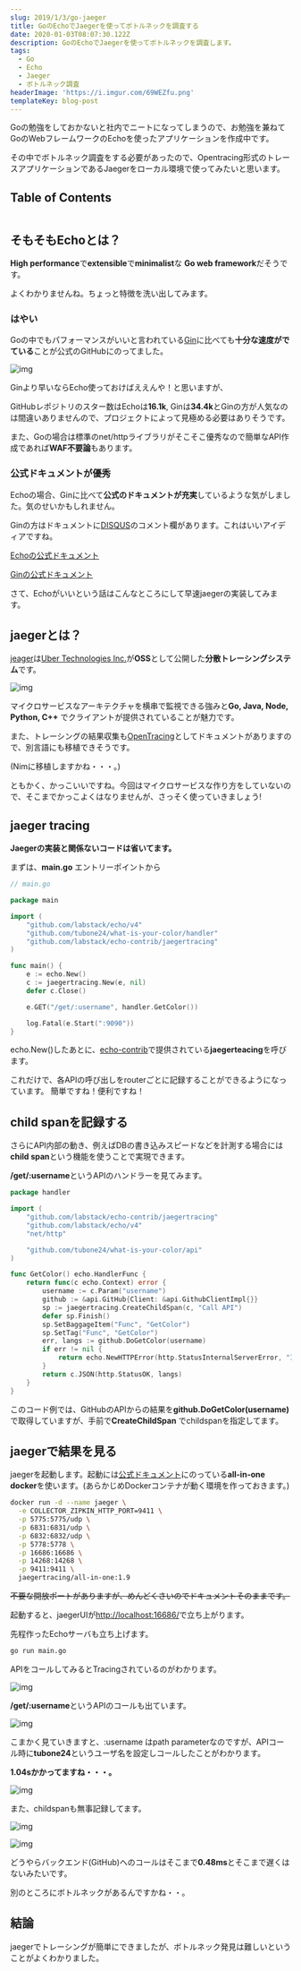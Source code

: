 ```yaml
---
slug: 2019/1/3/go-jaeger
title: GoのEchoでJaegerを使ってボトルネックを調査する
date: 2020-01-03T08:07:30.122Z
description: GoのEchoでJaegerを使ってボトルネックを調査します。
tags:
  - Go
  - Echo
  - Jaeger
  - ボトルネック調査
headerImage: 'https://i.imgur.com/69WEZfu.png'
templateKey: blog-post
---
```

Goの勉強をしておかないと社内でニートになってしまうので、お勉強を兼ねてGoのWebフレームワークのEchoを使ったアプリケーションを作成中です。

その中でボトルネック調査をする必要があったので、Opentracing形式のトレースアプリケーションであるJaegerをローカル環境で使ってみたいと思います。

## Table of Contents

```toc

```

## そもそもEchoとは？

**High performance**で**extensible**で**minimalist**な **Go web framework**だそうです。

よくわかりませんね。ちょっと特徴を洗い出してみます。

### はやい

Goの中でもパフォーマンスがいいと言われている[Gin](https://gin-gonic.com/)に比べても**十分な速度がでている**ことが公式のGitHubにのってました。

![img](https://camo.githubusercontent.com/d8800e2ee37115207efc1f3e937a28fb49d90e22/68747470733a2f2f692e696d6775722e636f6d2f49333256644d4a2e706e67)

Ginより早いならEcho使っておけばええんや！と思いますが、

GitHubレポジトリのスター数はEchoは**16.1k**, Ginは**34.4k**とGinの方が人気なのは間違いありませんので、プロジェクトによって見極める必要はありそうです。

また、Goの場合は標準のnet/httpライブラリがそこそこ優秀なので簡単なAPI作成であれば**WAF不要論**もあります。

### 公式ドキュメントが優秀

Echoの場合、Ginに比べて**公式のドキュメントが充実**しているような気がしました。気のせいかもしれません。

Ginの方はドキュメントに[DISQUS](https://disqus.com/)のコメント欄があります。これはいいアイディアですね。

[Echoの公式ドキュメント](https://echo.labstack.com/guide)

[Ginの公式ドキュメント](https://gin-gonic.com/docs/)

さて、Echoがいいという話はこんなところにして早速jaegerの実装してみます。

## jaegerとは？

[jeager](https://www.jaegertracing.io/docs/1.16/)は[Uber Technologies Inc.](https://uber.github.io/#/)が**OSS**として公開した**分散トレーシングシステム**です。

![img](https://i.imgur.com/69WEZfu.png)

マイクロサービスなアーキテクチャを横串で監視できる強みと**Go, Java, Node, Python, C++** でクライアントが提供されていることが魅力です。

また、トレーシングの結果収集も[OpenTracing](https://opentracing.io/)としてドキュメントがありますので、別言語にも移植できそうです。

(Nimに移植しますかね・・・。)

ともかく、かっこいいですね。今回はマイクロサービスな作り方をしていないので、そこまでかっこよくはなりませんが、さっそく使っていきましょう!

## jaeger tracing

**Jaegerの実装と関係ないコードは省いてます。**

まずは、**main.go** エントリーポイントから

```go
// main.go

package main

import (
	"github.com/labstack/echo/v4"
	"github.com/tubone24/what-is-your-color/handler"
	"github.com/labstack/echo-contrib/jaegertracing"
)

func main() {
	e := echo.New()
	c := jaegertracing.New(e, nil)
	defer c.Close()

	e.GET("/get/:username", handler.GetColor())

	log.Fatal(e.Start(":9090"))
}
```

echo.New()したあとに、[echo-contrib](https://github.com/labstack/echo-contrib)で提供されている**jaegerteacing**を呼びます。

これだけで、各APIの呼び出しをrouterごとに記録することができるようになっています。
簡単ですね！便利ですね！

## child spanを記録する

さらにAPI内部の動き、例えばDBの書き込みスピードなどを計測する場合には**child span**という機能を使うことで実現できます。

**/get/:username**というAPIのハンドラーを見てみます。

```go
package handler

import (
	"github.com/labstack/echo-contrib/jaegertracing"
	"github.com/labstack/echo/v4"
	"net/http"

	"github.com/tubone24/what-is-your-color/api"
)

func GetColor() echo.HandlerFunc {
	return func(c echo.Context) error {
		username := c.Param("username")
		github := &api.GitHub{Client: &api.GithubClientImpl{}}
		sp := jaegertracing.CreateChildSpan(c, "Call API")
		defer sp.Finish()
		sp.SetBaggageItem("Func", "GetColor")
		sp.SetTag("Func", "GetColor")
		err, langs := github.DoGetColor(username)
		if err != nil {
			return echo.NewHTTPError(http.StatusInternalServerError, "Internal Error")
		}
		return c.JSON(http.StatusOK, langs)
	}
}
```

このコード例では、GitHubのAPIからの結果を**github.DoGetColor(username)** で取得していますが、手前で**CreateChildSpan** でchildspanを指定してます。

## jaegerで結果を見る

jaegerを起動します。起動には[公式ドキュメント](https://www.jaegertracing.io/docs/1.9/getting-started/#all-in-one)にのっている**all-in-one docker**を使います。(あらかじめDockerコンテナが動く環境を作っておきます。)

```bash
docker run -d --name jaeger \
  -e COLLECTOR_ZIPKIN_HTTP_PORT=9411 \
  -p 5775:5775/udp \
  -p 6831:6831/udp \
  -p 6832:6832/udp \
  -p 5778:5778 \
  -p 16686:16686 \
  -p 14268:14268 \
  -p 9411:9411 \
  jaegertracing/all-in-one:1.9

```

~~不要な開放ポートがありますが、めんどくさいのでドキュメントそのままです。~~

起動すると、jaegerUIが<http://localhost:16686/>で立ち上がります。

先程作ったEchoサーバも立ち上げます。

```bash
go run main.go
```

APIをコールしてみるとTracingされているのがわかります。

![img](https://i.imgur.com/CRKvFq6.png)

**/get/:username**というAPIのコールも出ています。

![img](https://i.imgur.com/1uQdmdX.png)

こまかく見ていきますと、:username はpath parameterなのですが、APIコール時に**tubone24**というユーザ名を設定しコールしたことがわかります。

**1.04sかかってますね・・・。**

![img](https://i.imgur.com/c0y81lE.png)

また、childspanも無事記録してます。

![img](https://i.imgur.com/1uQdmdX.png)

![img](https://i.imgur.com/dh3WfC2.png)

どうやらバックエンド(GitHub)へのコールはそこまで**0.48ms**とそこまで遅くはないみたいです。

別のところにボトルネックがあるんですかね・・。

## 結論

jaegerでトレーシングが簡単にできましたが、ボトルネック発見は難しいということがよくわかりました。
